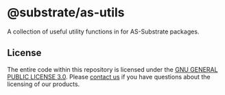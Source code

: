 # @substrate/as-utils

A collection of useful utility functions in for AS-Substrate packages.

## License

The entire code within this repository is licensed under the [GNU GENERAL PUBLIC LICENSE 3.0](LICENSE). Please [contact us](https://www.parity.io/contact/) if you have questions about the licensing of our products.
